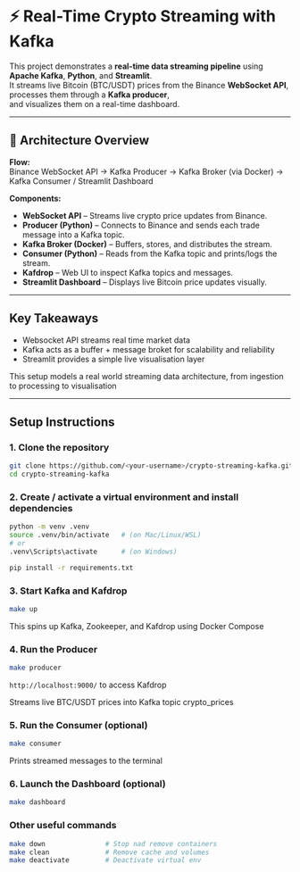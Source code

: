 # ⚡ Real-Time Crypto Streaming with Kafka

This project demonstrates a **real-time data streaming pipeline** using **Apache Kafka**, **Python**, and **Streamlit**.  
It streams live Bitcoin (BTC/USDT) prices from the Binance **WebSocket API**, processes them through a **Kafka producer**,  
and visualizes them on a real-time dashboard.

---

## 🧩 Architecture Overview

**Flow:**  
Binance WebSocket API → Kafka Producer → Kafka Broker (via Docker) → Kafka Consumer / Streamlit Dashboard

**Components:**
- **WebSocket API** – Streams live crypto price updates from Binance.  
- **Producer (Python)** – Connects to Binance and sends each trade message into a Kafka topic.  
- **Kafka Broker (Docker)** – Buffers, stores, and distributes the stream.  
- **Consumer (Python)** – Reads from the Kafka topic and prints/logs the stream.  
- **Kafdrop** – Web UI to inspect Kafka topics and messages.  
- **Streamlit Dashboard** – Displays live Bitcoin price updates visually.
  
---

## Key Takeaways
- Websocket API streams real time market data
- Kafka acts as a buffer + message broket for scalability and reliability
- Streamlit provides a simple live visualisation layer

This setup models a real world streaming data architecture, from ingestion to processing to visualisation

---

## Setup Instructions

### 1. Clone the repository
```bash
git clone https://github.com/<your-username>/crypto-streaming-kafka.git
cd crypto-streaming-kafka
```

### 2. Create / activate a virtual environment and install dependencies
```bash 
python -m venv .venv
source .venv/bin/activate   # (on Mac/Linux/WSL)
# or
.venv\Scripts\activate      # (on Windows)

pip install -r requirements.txt
```

### 3. Start Kafka and Kafdrop
```bash
make up
```
This spins up Kafka, Zookeeper, and Kafdrop using Docker Compose

### 4. Run the Producer
```bash
make producer
```
`http://localhost:9000/` to access Kafdrop

Streams live BTC/USDT prices into Kafka topic crypto_prices

### 5. Run the Consumer (optional)
```bash
make consumer
```
Prints streamed messages to the terminal

### 6. Launch the Dashboard (optional)
```bash
make dashboard
```

### Other useful commands
```bash
make down               # Stop nad remove containers
make clean              # Remove cache and volumes
make deactivate         # Deactivate virtual env 
```

